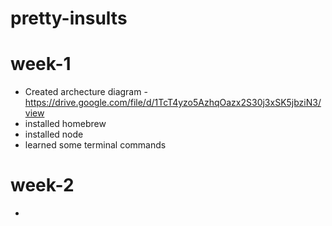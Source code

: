 # pretty-insults

# week-1
* Created archecture diagram - https://drive.google.com/file/d/1TcT4yzo5AzhqOazx2S30j3xSK5jbziN3/view
* installed homebrew
* installed node
* learned some terminal commands

# week-2
* 